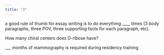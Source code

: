 ```yaml
---
title: "3"
---
```

a good rule of thumb for essay writing is to do everything ____ times (3 body paragraphs, three POV, three supporting facts for each paragraph, etc).

How many chiral centers does D-ribose have?

___ months of mammography is required during residency training

